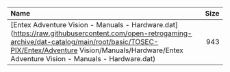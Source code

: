 |Name|Size|
|:---|---:|
|[Entex Adventure Vision - Manuals - Hardware.dat](https://raw.githubusercontent.com/open-retrogaming-archive/dat-catalog/main/root/basic/TOSEC-PIX/Entex/Adventure Vision/Manuals/Hardware/Entex Adventure Vision - Manuals - Hardware.dat)|943|
